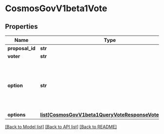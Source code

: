 # CosmosGovV1beta1Vote

## Properties
Name | Type | Description | Notes
------------ | ------------- | ------------- | -------------
**proposal_id** | **str** |  | [optional] 
**voter** | **str** |  | [optional] 
**option** | **str** | Deprecated: Prefer to use &#x60;options&#x60; instead. This field is set in queries if and only if &#x60;len(options) &#x3D;&#x3D; 1&#x60; and that option has weight 1. In all other cases, this field will default to VOTE_OPTION_UNSPECIFIED. | [optional] [default to 'VOTE_OPTION_UNSPECIFIED']
**options** | [**list[CosmosGovV1beta1QueryVoteResponseVoteOptions]**](CosmosGovV1beta1QueryVoteResponseVoteOptions.md) |  | [optional] 

[[Back to Model list]](../README.md#documentation-for-models) [[Back to API list]](../README.md#documentation-for-api-endpoints) [[Back to README]](../README.md)

